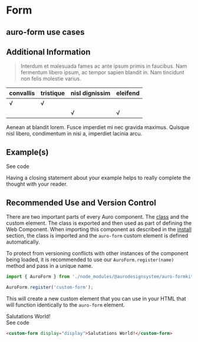<!--
The index.md file is a compiled document. No edits should be made directly to this file.
README.md is created by running `npm run build:docs`.
This file is generated based on a template fetched from `./docs/partials/index.md`
-->

# Form

<!-- AURO-GENERATED-CONTENT:START (FILE:src=./description.md) -->
<!-- AURO-GENERATED-CONTENT:END -->

## auro-form use cases

<!-- AURO-GENERATED-CONTENT:START (FILE:src=./useCases.md) -->
<!-- AURO-GENERATED-CONTENT:END -->

## Additional Information

> Interdum et malesuada fames ac ante ipsum primis in faucibus. Nam fermentum libero ipsum, ac tempor sapien blandit in. Nam tincidunt non felis molestie varius.

|convallis|tristique|nisl dignissim|eleifend|
|---|---|---|---|
|√|√|||
|||√|√|

Aenean at blandit lorem. Fusce imperdiet mi nec gravida maximus. Quisque nisl libero, condimentum in nisi a, imperdiet lacinia arcu.

## Example(s)

<div class="exampleWrapper">
  <!-- AURO-GENERATED-CONTENT:START (FILE:src=./../../apiExamples/basic.html) -->
  <!-- AURO-GENERATED-CONTENT:END -->
</div>

<auro-accordion alignRight>
  <span slot="trigger">See code</span>

<!-- AURO-GENERATED-CONTENT:START (CODE:src=./../../apiExamples/basic.html) -->
<!-- AURO-GENERATED-CONTENT:END -->

</auro-accordion>

Having a closing statement about your example helps to really complete the thought with your reader.

## Recommended Use and Version Control

There are two important parts of every Auro component. The <a href="https://developer.mozilla.org/en-US/docs/Web/JavaScript/Reference/Classes">class</a> and the custom element. The class is exported and then used as part of defining the Web Component. When importing this component as described in the <a href="#install">install</a> section, the class is imported and the `auro-form` custom element is defined automatically.

To protect from versioning conflicts with other instances of the component being loaded, it is recommended to use our `AuroForm.register(name)` method and pass in a unique name.

```js
import { AuroForm } from './node_modules/@aurodesignsystem/auro-formkit/src/auro-form';

AuroForm.register('custom-form');
```

This will create a new custom element that you can use in your HTML that will function identically to the `auro-form` element.

<div class="exampleWrapper">
  <custom-form display="display">Salutations World!</custom-form>
</div>

<auro-accordion alignRight>
  <span slot="trigger">See code</span>

  ```html
  <custom-form display="display">Salutations World!</custom-form>
  ```

</auro-accordion>
